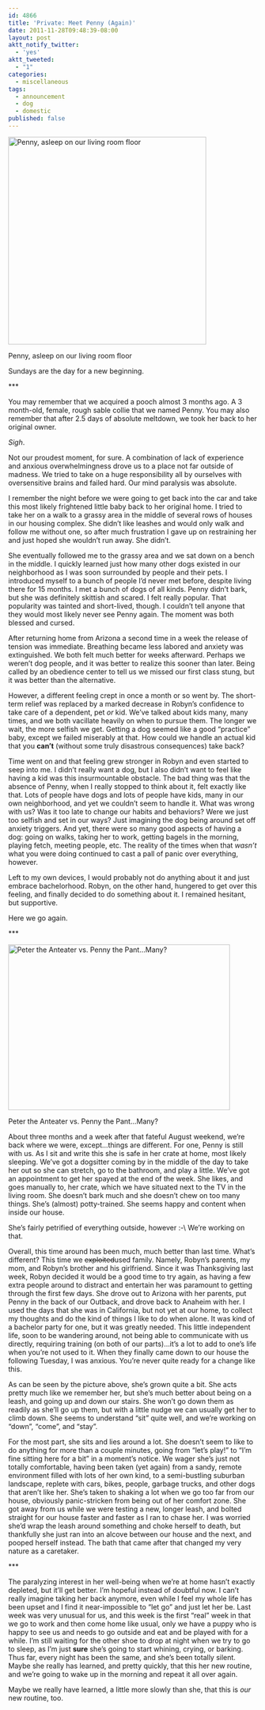 ```yaml
---
id: 4866
title: 'Private: Meet Penny (Again)'
date: 2011-11-28T09:48:39-08:00
layout: post
aktt_notify_twitter:
  - 'yes'
aktt_tweeted:
  - "1"
categories:
  - miscellaneous
tags:
  - announcement
  - dog
  - domestic
published: false
---
```

<div id="attachment_4877" style="width: 410px" class="wp-caption alignnone">
  <a href="http://blog.nebyoolae.com/?attachment_id=4877"><img aria-describedby="caption-attachment-4877" data-attachment-id="4877" data-permalink="https://blog.nebyoolae.com/?attachment_id=4877" data-orig-file="https://blog.nebyoolae.com/wp-content/uploads/2011/11/penny_asleep.jpg" data-orig-size="968,1015" data-comments-opened="1" data-image-meta="{&quot;aperture&quot;:&quot;2.8&quot;,&quot;credit&quot;:&quot;&quot;,&quot;camera&quot;:&quot;iPhone 4&quot;,&quot;caption&quot;:&quot;&quot;,&quot;created_timestamp&quot;:&quot;1322430460&quot;,&quot;copyright&quot;:&quot;&quot;,&quot;focal_length&quot;:&quot;3.85&quot;,&quot;iso&quot;:&quot;500&quot;,&quot;shutter_speed&quot;:&quot;0.0666666666667&quot;,&quot;title&quot;:&quot;&quot;}" data-image-title="Sleeping Penny" data-image-description="<p>Penny, asleep on our living room floor</p>
" data-image-caption="<p>Penny, asleep on our living room floor</p>
" data-medium-file="https://blog.nebyoolae.com/wp-content/uploads/2011/11/penny_asleep-457x480.jpg" data-large-file="https://blog.nebyoolae.com/wp-content/uploads/2011/11/penny_asleep-572x600.jpg" loading="lazy" class="size-large wp-image-4877 " title="Sleeping Penny" src="http://blog.nebyoolae.com/wp-content/uploads/2011/11/penny_asleep-572x600.jpg" alt="Penny, asleep on our living room floor" width="400" height="420" srcset="https://blog.nebyoolae.com/wp-content/uploads/2011/11/penny_asleep-572x600.jpg 572w, https://blog.nebyoolae.com/wp-content/uploads/2011/11/penny_asleep-457x480.jpg 457w, https://blog.nebyoolae.com/wp-content/uploads/2011/11/penny_asleep.jpg 968w" sizes="(max-width: 400px) 100vw, 400px" /></a>

  <p id="caption-attachment-4877" class="wp-caption-text">
    Penny, asleep on our living room floor
  </p>
</div>

Sundays are the day for a new beginning.

\***

You may remember that we acquired a pooch almost 3 months ago. A 3 month-old, female, rough sable collie that we named Penny. You may also remember that after 2.5 days of absolute meltdown, we took her back to her original owner.

_Sigh_.

Not our proudest moment, for sure. A combination of lack of experience and anxious overwhelmingness drove us to a place not far outside of madness. We tried to take on a huge responsibility all by ourselves with oversensitive brains and failed hard. Our mind paralysis was absolute.

I remember the night before we were going to get back into the car and take this most likely frightened little baby back to her original home. I tried to take her on a walk to a grassy area in the middle of several rows of houses in our housing complex. She didn&#8217;t like leashes and would only walk and follow me without one, so after much frustration I gave up on restraining her and just hoped she wouldn&#8217;t run away. She didn&#8217;t.

She eventually followed me to the grassy area and we sat down on a bench in the middle. I quickly learned just how many other dogs existed in our neighborhood as I was soon surrounded by people and their pets. I introduced myself to a bunch of people I&#8217;d never met before, despite living there for 15 months. I met a bunch of dogs of all kinds. Penny didn&#8217;t bark, but she was definitely skittish and scared. I felt really popular. That popularity was tainted and short-lived, though. I couldn&#8217;t tell anyone that they would most likely never see Penny again. The moment was both blessed and cursed.

After returning home from Arizona a second time in a week the release of tension was immediate. Breathing became less labored and anxiety was extinguished. We both felt much better for weeks afterward. Perhaps we weren&#8217;t dog people, and it was better to realize this sooner than later. Being called by an obedience center to tell us we missed our first class stung, but it was better than the alternative.

However, a different feeling crept in once a month or so went by. The short-term relief was replaced by a marked decrease in Robyn&#8217;s confidence to take care of a dependent, pet _or_ kid. We&#8217;ve talked about kids many, many times, and we both vacillate heavily on when to pursue them. The longer we wait, the more selfish we get. Getting a dog seemed like a good &#8220;practice&#8221; baby, except we failed miserably at that. How could we handle an actual kid that you **can&#8217;t** (without some truly disastrous consequences) take back?

Time went on and that feeling grew stronger in Robyn and even started to seep into me. I didn&#8217;t really want a dog, but I also didn&#8217;t want to feel like having a kid was this insurmountable obstacle. The bad thing was that the absence of Penny, when I really stopped to think about it, felt exactly like that. Lots of people have dogs and lots of people have kids, many in our own neighborhood, and yet we couldn&#8217;t seem to handle it. What was wrong with us? Was it too late to change our habits and behaviors? Were we just too selfish and set in our ways? Just imagining the dog being around set off anxiety triggers. And yet, there were so many good aspects of having a dog: going on walks, taking her to work, getting bagels in the morning, playing fetch, meeting people, etc. The reality of the times when that _wasn&#8217;t_ what you were doing continued to cast a pall of panic over everything, however.

Left to my own devices, I would probably not do anything about it and just embrace bachelorhood. Robyn, on the other hand, hungered to get over this feeling, and finally decided to do something about it. I remained hesitant, but supportive.

Here we go again.

\***

<div id="attachment_4878" style="width: 458px" class="wp-caption alignnone">
  <a href="http://blog.nebyoolae.com/?attachment_id=4878"><img aria-describedby="caption-attachment-4878" data-attachment-id="4878" data-permalink="https://blog.nebyoolae.com/?attachment_id=4878" data-orig-file="https://blog.nebyoolae.com/wp-content/uploads/2011/11/peter_and_penny.jpg" data-orig-size="1296,968" data-comments-opened="1" data-image-meta="{&quot;aperture&quot;:&quot;2.8&quot;,&quot;credit&quot;:&quot;&quot;,&quot;camera&quot;:&quot;iPhone 4&quot;,&quot;caption&quot;:&quot;&quot;,&quot;created_timestamp&quot;:&quot;1322306039&quot;,&quot;copyright&quot;:&quot;&quot;,&quot;focal_length&quot;:&quot;3.85&quot;,&quot;iso&quot;:&quot;500&quot;,&quot;shutter_speed&quot;:&quot;0.0666666666667&quot;,&quot;title&quot;:&quot;&quot;}" data-image-title="Peter and Penny" data-image-description="<p>Peter the Anteater vs. Penny the Pant&#8230;Many?</p>
" data-image-caption="<p>Peter the Anteater vs. Penny the Pant&#8230;Many?</p>
" data-medium-file="https://blog.nebyoolae.com/wp-content/uploads/2011/11/peter_and_penny-640x478.jpg" data-large-file="https://blog.nebyoolae.com/wp-content/uploads/2011/11/peter_and_penny-800x597.jpg" loading="lazy" class="size-medium wp-image-4878 " title="Peter and Penny" src="http://blog.nebyoolae.com/wp-content/uploads/2011/11/peter_and_penny-640x478.jpg" alt="Peter the Anteater vs. Penny the Pant...Many?" width="448" height="335" srcset="https://blog.nebyoolae.com/wp-content/uploads/2011/11/peter_and_penny-640x478.jpg 640w, https://blog.nebyoolae.com/wp-content/uploads/2011/11/peter_and_penny-800x597.jpg 800w, https://blog.nebyoolae.com/wp-content/uploads/2011/11/peter_and_penny.jpg 1296w" sizes="(max-width: 448px) 100vw, 448px" /></a>

  <p id="caption-attachment-4878" class="wp-caption-text">
    Peter the Anteater vs. Penny the Pant...Many?
  </p>
</div>

About three months and a week after that fateful August weekend, we&#8217;re back where we were, except&#8230;things are different. For one, Penny is still with us. As I sit and write this she is safe in her crate at home, most likely sleeping. We&#8217;ve got a dogsitter coming by in the middle of the day to take her out so she can stretch, go to the bathroom, and play a little. We&#8217;ve got an appointment to get her spayed at the end of the week. She likes, and goes manually to, her crate, which we have situated next to the TV in the living room. She doesn&#8217;t bark much and she doesn&#8217;t chew on too many things. She&#8217;s (almost) potty-trained. She seems happy and content when inside our house.

She&#8217;s fairly petrified of everything outside, however :-\ We&#8217;re working on that.

Overall, this time around has been much, much better than last time. What&#8217;s different? This time we <s>exploited</s>used family. Namely, Robyn&#8217;s parents, my mom, and Robyn&#8217;s brother and his girlfriend. Since it was Thanksgiving last week, Robyn decided it would be a good time to try again, as having a few extra people around to distract and entertain her was paramount to getting through the first few days. She drove out to Arizona with her parents, put Penny in the back of our Outback, and drove back to Anaheim with her. I used the days that she was in California, but not yet at our home, to collect my thoughts and do the kind of things I like to do when alone. It was kind of a bachelor party for one, but it was greatly needed. This little independent life, soon to be wandering around, not being able to communicate with us directly, requiring training (on both of our parts)&#8230;it&#8217;s a lot to add to one&#8217;s life when you&#8217;re not used to it. When they finally came down to our house the following Tuesday, I was anxious. You&#8217;re never quite ready for a change like this.

As can be seen by the picture above, she&#8217;s grown quite a bit. She acts pretty much like we remember her, but she&#8217;s much better about being on a leash, and going up and down our stairs. She won&#8217;t go down them as readily as she&#8217;ll go up them, but with a little nudge we can usually get her to climb down. She seems to understand &#8220;sit&#8221; quite well, and we&#8217;re working on &#8220;down&#8221;, &#8220;come&#8221;, and &#8220;stay&#8221;.

For the most part, she sits and lies around a lot. She doesn&#8217;t seem to like to do anything for more than a couple minutes, going from &#8220;let&#8217;s play!&#8221; to &#8220;I&#8217;m fine sitting here for a bit&#8221; in a moment&#8217;s notice. We wager she&#8217;s just not totally comfortable, having been taken (yet again) from a sandy, remote environment filled with lots of her own kind, to a semi-bustling suburban landscape, replete with cars, bikes, people, garbage trucks, and other dogs that aren&#8217;t like her. She&#8217;s taken to shaking a lot when we go too far from our house, obviously panic-stricken from being out of her comfort zone. She got away from us while we were testing a new, longer leash, and bolted straight for our house faster and faster as I ran to chase her. I was worried she&#8217;d wrap the leash around something and choke herself to death, but thankfully she just ran into an alcove between our house and the next, and pooped herself instead. The bath that came after that changed my very nature as a caretaker.

\***

The paralyzing interest in her well-being when we&#8217;re at home hasn&#8217;t exactly depleted, but it&#8217;ll get better. I&#8217;m hopeful instead of doubtful now. I can&#8217;t really imagine taking her back anymore, even while I feel my whole life has been upset and I find it near-impossible to &#8220;let go&#8221; and just let her be. Last week was very unusual for us, and this week is the first &#8220;real&#8221; week in that we go to work and then come home like usual, only we have a puppy who is happy to see us and needs to go outside and eat and be played with for a while. I&#8217;m still waiting for the other shoe to drop at night when we try to go to sleep, as I&#8217;m just **sure** she&#8217;s going to start whining, crying, or barking. Thus far, every night has been the same, and she&#8217;s been totally silent. Maybe she really has learned, and pretty quickly, that this her new routine, and we&#8217;re going to wake up in the morning and repeat it all over again.

Maybe we really have learned, a little more slowly than she, that this is _our_ new routine, too.
